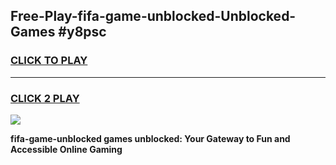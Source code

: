 
## Free-Play-fifa-game-unblocked-Unblocked-Games #y8psc
<h3>
<a href="https://news.freeplayer.one?title=fifa-game-unblocked&ref=8M">CLICK TO PLAY</a></h3>
<hr>

<h3>
<a href="https://news.freeplayer.one?title=fifa-game-unblocked&ref=8M">CLICK 2 PLAY</a>
  
</h3>

<a href="https://news.freeplayer.one?title=fifa-game-unblocked&ref=8M"><img src="https://clearcache.store/games.png"></a>


**fifa-game-unblocked games unblocked: Your Gateway to Fun and Accessible Online Gaming**
